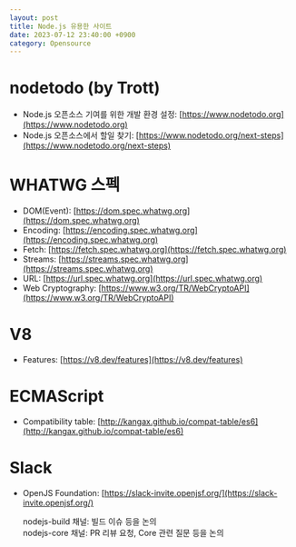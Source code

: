 ```yaml
---
layout: post
title: Node.js 유용한 사이트
date: 2023-07-12 23:40:00 +0900
category: Opensource
---
```


# nodetodo (by Trott)

* Node.js 오픈소스 기여를 위한 개발 환경 설정: [https://www.nodetodo.org](https://www.nodetodo.org)
* Node.js 오픈소스에서 할일 찾기: [https://www.nodetodo.org/next-steps](https://www.nodetodo.org/next-steps)

# WHATWG 스펙

* DOM(Event): [https://dom.spec.whatwg.org](https://dom.spec.whatwg.org)
* Encoding: [https://encoding.spec.whatwg.org](https://encoding.spec.whatwg.org)
* Fetch: [https://fetch.spec.whatwg.org](https://fetch.spec.whatwg.org)
* Streams: [https://streams.spec.whatwg.org](https://streams.spec.whatwg.org)
* URL: [https://url.spec.whatwg.org](https://url.spec.whatwg.org)
* Web Cryptography: [https://www.w3.org/TR/WebCryptoAPI](https://www.w3.org/TR/WebCryptoAPI)

# V8

* Features: [https://v8.dev/features](https://v8.dev/features)

# ECMAScript

* Compatibility table: [http://kangax.github.io/compat-table/es6](http://kangax.github.io/compat-table/es6)

# Slack

* OpenJS Foundation: [https://slack-invite.openjsf.org/](https://slack-invite.openjsf.org/)

   nodejs-build 채널: 빌드 이슈 등을 논의  
   nodejs-core 채널: PR 리뷰 요청, Core 관련 질문 등을 논의